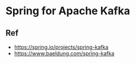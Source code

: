 # Spring for Apache Kafka


## Ref
* https://spring.io/projects/spring-kafka
* https://www.baeldung.com/spring-kafka

